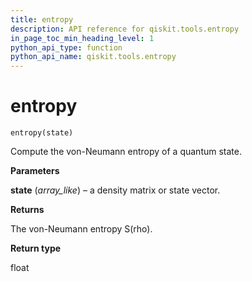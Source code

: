 ```yaml
---
title: entropy
description: API reference for qiskit.tools.entropy
in_page_toc_min_heading_level: 1
python_api_type: function
python_api_name: qiskit.tools.entropy
---
```


# entropy

<span id="qiskit.tools.entropy" />

`entropy(state)`

Compute the von-Neumann entropy of a quantum state.

**Parameters**

**state** (*array\_like*) – a density matrix or state vector.

**Returns**

The von-Neumann entropy S(rho).

**Return type**

float

